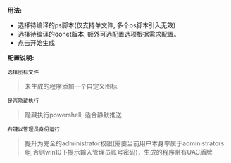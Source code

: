 **用法:**



- 选择待编译的ps脚本(仅支持单文件, 多个ps脚本引入无效)
- 选择待编译的donet版本, 额外可选配置选项根据需求配置。
- 点击开始生成



**配置说明:**

`选择图标文件`

> 未生成的程序添加一个自定义图标

`是否隐藏执行`

> 隐藏执行powershell, 适合静默推送

`右键以管理员身份运行`

> 提升为完全的administrator权限(需要当前用户本身率属于administrators组,否则win10下提示输入管理员账号密码)，生成的程序带有UAC盾牌